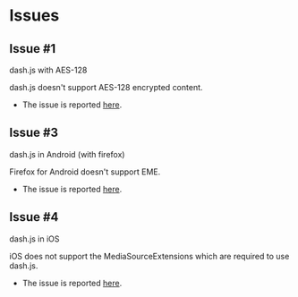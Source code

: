 # Issues

## Issue #1

dash.js with AES-128

dash.js doesn't support AES-128 encrypted content.

- The issue is reported [here](https://github.com/Dash-Industry-Forum/dash.js/issues/1993#issuecomment-308124933).

## Issue #3

dash.js in Android (with firefox)

Firefox for Android doesn't support EME.

- The issue is reported [here](https://github.com/Dash-Industry-Forum/dash.js/issues/1456#issuecomment-226790944).

## Issue #4

dash.js in iOS

iOS does not support the MediaSourceExtensions which are required to use dash.js.

- The issue is reported [here](https://github.com/Dash-Industry-Forum/dash.js/issues/3303).
